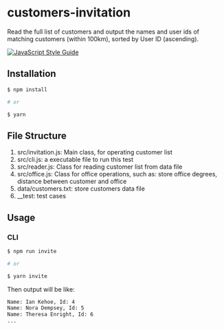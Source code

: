 # customers-invitation

Read the full list of customers and output the names and user ids of matching customers (within 100km), sorted by User ID (ascending).

[![JavaScript Style Guide](https://cdn.rawgit.com/standard/standard/master/badge.svg)](https://github.com/standard/standard)

## Installation

``` bash
$ npm install

# or

$ yarn
```

## File Structure

1. src/invitation.js: Main class, for operating customer list
1. src/cli.js: a executable file to run this test
1. src/reader.js: Class for reading customer list from data file
1. src/office.js: Class for office operations, such as: store office degrees, distance between customer and office
1. data/customers.txt: store customers data file
1. __test: test cases

## Usage

### CLI
```bash
$ npm run invite

# or

$ yarn invite
```

Then output will be like:

```txt
Name: Ian Kehoe, Id: 4
Name: Nora Dempsey, Id: 5
Name: Theresa Enright, Id: 6
...
```
